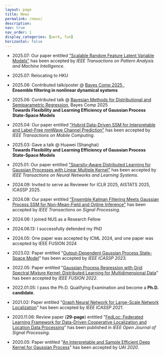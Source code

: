 ```yaml
---
layout: page
title: News
permalink: /news/
description: 
nav: true
nav_order: 1
display_categories: [work, fun]
horizontal: false
---
```

- 2025.07: Our paper entitled ["Scalable Random Feature Latent Variable Models"](https://arxiv.org/abs/2410.17700) has been accepted by _IEEE Transactions on Pattern Analysis and Machine Intelligence_.
- 2025.07: Relocating to HKU
  
- 2025.06: Contributed talk/poster @ [Bayes Comp 2025 ](<https://bayescomp2025.sg>),  <br>
  **Ensemble filtering in nonlinear dynamical systems** <br>

- 2025.06: Contributed talk @ [Bayesian Methods for Distributional and Semiparametric Regression](<https://bayescomp2025.sg/#workshops>), Bayes Comp 2025 <br>
  **Towards Flexibility and Learning Efficiency of Gaussian Process State-Space Models** <br>
  
- 2025.04: Our paper entitled ["Hybrid Data-Driven SSM for Interpretable and Label-Free mmWave Channel Prediction"](https://arxiv.org/abs/2411.11576) has been accepted by _IEEE Transactions on Mobile Computing_.

- 2025.03: Gave a talk @ Huawei (Shanghai) <br>
  **Towards Flexibility and Learning Efficiency of Gaussian Process State-Space Models** <br>
  
- 2025.01: Our paper entitled ["Sparsity-Aware Distributed Learning for Gaussian Processes with Linear Multiple Kernel"](https://ieeexplore.ieee.org/abstract/document/10856719) has been accepted by _IEEE Transactions on Neural Networks and Learning Systems_.
  
- 2024.09: Invited to serve as Reviewer for ICLR 2025, AISTATS 2025, ICASSP 2025.
  
- 2024.08: Our paper entitled ["Ensemble Kalman Filtering Meets Gaussian Process SSM for Non-Mean-Field and Online Inference"](https://doi.org/10.1109/TSP.2024.3448291) has been accepted by _IEEE Transactions on Signal Processing_.
- 2024.06: I joined NUS as a Research Fellow
- 2024.06.13: I successfully defended my PhD
- 2024.05: One paper was accepted by ICML 2024, and one paper was accepted by IEEE FUSION 2024
- 2023.02: Paper entitled "[Output-Dependent Gaussian Process State-Space Model](https://ieeexplore.ieee.org/document/10095784)" has been accepted by *IEEE ICASSP 2023.*
- 2022.05: Paper entitled "[Gaussian Process Regression with Grid Spectral Mixture Kernel: Distributed Learning for Multidimensional Data](<https://ieeexplore.ieee.org/document/9841347>)" has been accepted by *IEEE FUSION 2022*. 
- 2022.01.05: I pass the Ph.D. Qualifying Examination and become a **Ph.D. candidate**.
- 2021.02: Paper entitled "[Graph Neural Network for Large-Scale Network Localization](https://ieeexplore.ieee.org/document/9414520)" has been accepted by *IEEE ICASSP 2021.*
- 2020.11.06: Review paper (**29-page**) entitled "[FedLoc: Federated Learning Framework for Data-Driven Cooperative Localization and Location Data Processing](https://ieeexplore.ieee.org/document/9250516)" has been published in *IEEE Open Journal of Signal Processing*.
- 2020.05: Paper entitled "[An Interpretable and Sample Efficient Deep Kernel for Gaussian Process](<http://proceedings.mlr.press/v124/dai20a.html>)" has been accepted by *UAI 2020*.

